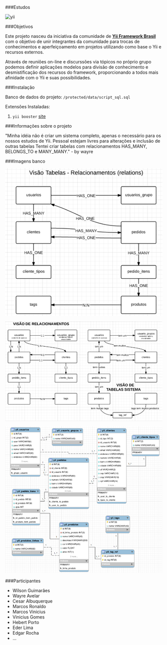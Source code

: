 ###Estudos

![yii](http://static.yiiframework.com/css/img/logo.png)

###Objetivos

Este projeto nasceu da iniciativa da comunidade de [**Yii Framework Brasil**](https://groups.google.com/forum/#!forum/yii-framework-brasil) com o objetivo de unir integrantes da comunidade para trocas de conhecimentos e aperfeiçoamento em projetos utilizando como base o Yii e recursos externos.  

Através de reuniões on-line e discurssões via tópicos no próprio grupo podemos definir aplicações modelos para divisão de conhecimento e desmistificação dos recursos do framework, proporcionando a todos mais afinidade com o Yii e suas possibilidades.

###Instalação

Banco de dados do projeto:	`/protected/data/script_sql.sql`

Extensões Instaladas:

1. `yii booster` [site](http://yiibooster.clevertech.biz/)

###Informações sobre o projeto

"Minha idéia não é criar um sistema completo, apenas o necessário para os nossos estudos de Yii. Pessoal estejam livres para alterações e inclusão de outras tabelas
Tentei criar tabelas com relacionamentos HAS_MANY, BELONGS_TO e MANY_MANY." - by wayre

###Imagens banco

![yii](protected/data/relations01.png?raw=true)

![yii](protected/data/relations02.png?raw=true)

![yii](protected/data/workbench-tables.png?raw=true)

###Participantes
* Wilson Guimarães
* Wayre Avelar
* Cesar Albuquerque
* Marcos Ronaldo
* Marcos Vinicius
* Vinicius Gomes
* Hebert Porto
* Eder Lima
* Edgar Rocha
* …


